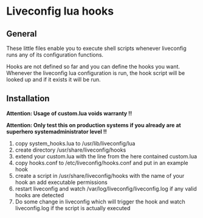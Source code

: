 # Liveconfig lua hooks

## General

These little files enable you to execute shell scripts whenever
liveconfig runs any of its configuration functions.

Hooks are not defined so far and you can define the hooks you
want. Whenever the liveconfig lua configuration is run, the 
hook script will be looked up and if it exists it will be run.

## Installation

**Attention: Usage of custom.lua voids warranty !!**

**Attention: Only test this on production systems if you already are at superhero systemadministrator level !!**

1. copy system\_hooks.lua to /usr/lib/liveconfig/lua
2. create directory /usr/share/liveconfig/hooks
3. extend your custom.lua with the line from the here contained custom.lua 
4. copy hooks.conf to /etc/liveconfig/hooks.conf and put in an example hook
5. create a script in /usr/share/liveconfig/hooks with the name of your hook an add executable permissions
6. restart liveconfig and watch /var/log/liveconfig/liveconfig.log if any valid hooks are detected
7. Do some change in liveconfig which will trigger the hook and watch liveconfig.log if the script is actually executed
